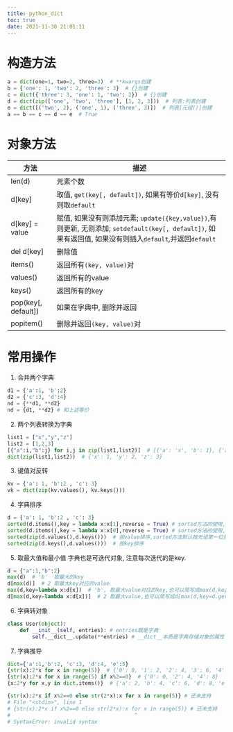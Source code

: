 ```yaml
---
title: python_dict
toc: true
date: 2021-11-30 21:01:11
---
```




# 构造方法

```python
a = dict(one=1, two=2, three=3)  # **kwargs创建
b = {'one': 1, 'two': 2, 'three': 3}  # {}创建
c = dict({'three': 3, 'one': 1, 'two': 2})  # {}创建
d = dict(zip(['one', 'two', 'three'], [1, 2, 3]))  # 列表:列表创建
e = dict([('two', 2), ('one', 1), ('three', 3)])  # 列表[元组()]创建
a == b == c == d == e  # True
```

# 对象方法
方法|描述
--|--
len(d)|元素个数
d[key]|取值, `get(key[, default])`, 如果有等价`d[key]`, 没有则取`default`
d[key] = value|赋值, 如果没有则添加元素; `update({key,value})`,有则更新, 无则添加; `setdefault(key[, default])`, 如果有返回值, 如果没有则插入`default`,并返回`default`
del d[key]| 删除值
items()| 返回所有`(key, value)`对
values()| 返回所有的value
keys()|返回所有的key
pop(key[, default])|如果在字典中, 删除并返回
popitem()| 删除并返回`(key, value)`对


# 常用操作
1. 合并两个字典
```python
d1 = {'a':1, 'b':2}
d2 = {'c':3, 'd':4}
nd = {**d1, **d2}
nd = {d1, **d2} # 和上述等价
```

2. 两个列表转换为字典
```python
list1 = ["x","y","z"]
list2 = [1,2,3]
[{"a":i,"b":j} for i,j in zip(list1,list2)]  # [{'a': 'x', 'b': 1}, {'a': 'y', 'b': 2}, {'a': 'z', 'b': 3}]
dict(zip(list1,list2))  # {'x': 1, 'y': 2, 'z': 3}
```

3. 键值对反转
```python
kv = {'a': 1, 'b':2 , 'c': 3}
vk = dict(zip(kv.values(), kv.keys()))
```

4. 字典排序
```python
d = {'a': 1, 'b':2 , 'c': 3}
sorted(d.items(),key = lambda x:x[1],reverse = True) # sorted方法的使用,按value排序
sorted(d.items(),key = lambda x:x[0],reverse = True) # sorted方法的使用,按key排序
sorted(zip(d.values(),d.keys()))  # 按value排序,sorted方法默认按元组第一位排序
sorted(zip(d.keys(),d.values()))  # 按key排序
```

5. 取最大值和最小值
字典也是可迭代对象, 注意每次迭代的是key.

```python
d = {"a":1,"b":2}
max(d)  # 'b'  取最大的key
d[max(d)]  # 2 取最大key对应的value
max(d,key=lambda x:d[x])  # 'b', 取最大value对应的key,也可以简写成max(d,key=d.get)
d[max(d,key=lambda x:d[x])]  # 2 取最大value,也可以简写成d[max(d,key=d.get)], 或max(d.values())
```

6. 字典转对象

```python
class User(object):
    def __init__(self, entries): # entries既是字典
        self.__dict__.update(**entries) # __dict__本质是字典存储对象的属性
```

7. 字典推导

```python
dict={'a':1,'b':2, 'c':3, 'd':4, 'e':5}
{str(x):2*x for x in range(5)}  # {'0': 0, '1': 2, '2': 4, '3': 6, '4': 8}
{str(x):2*x for x in range(5) if x%2==0}  # {'0': 0, '2': 4, '4': 8}
{x:2*y for x,y in dict.items()}  # {'a': 2, 'b': 4, 'c': 6, 'd': 8, 'e': 10}

{str(x):2*x if x%2==0 else str(2*x):x for x in range(5)} # 还未支持
# File "<stdin>", line 1
# {str(x):2*x if x%2==0 else str(2*x):x for x in range(5)} # 还未支持
#                                        ^
# SyntaxError: invalid syntax
```